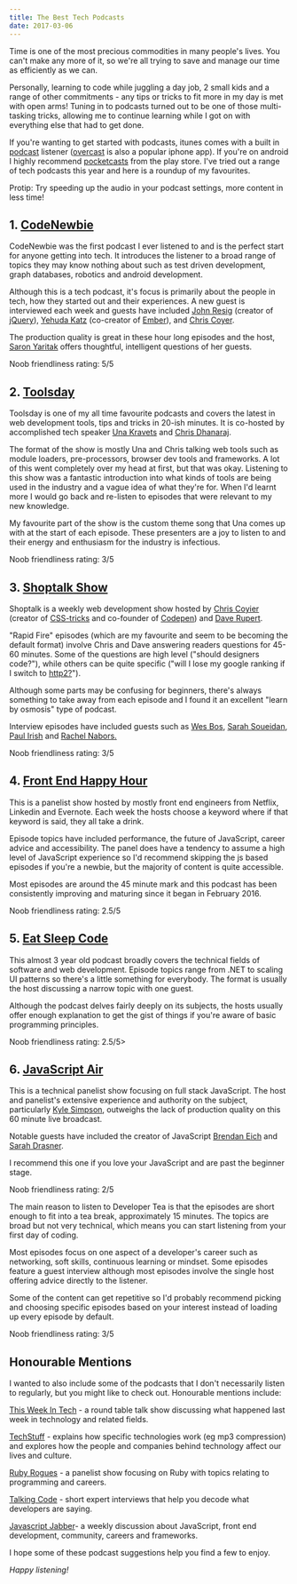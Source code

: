 ```yaml
---
title: The Best Tech Podcasts
date: 2017-03-06
---
```


Time is one of the most precious&nbsp;commodities in many people's lives. You can't make any more of it, so we're all trying to save and manage our time as efficiently as we can.

Personally, learning to code while juggling a day job, 2 small kids and a range of other commitments - any tips or tricks to fit more in my day is met with open&nbsp;arms! Tuning in to podcasts turned out to be one of those multi-tasking tricks, allowing me to continue learning while I got on with everything else that had to get done.

If you're wanting to get started with podcasts, itunes comes with a built in <a href="https://itunes.apple.com/au/app/podcasts/id525463029?mt=8" target="_blank">podcast</a> listener (<a href="https://overcast.fm/" target="_blank">overcast</a> is also a popular iphone app). If you're on android I highly recommend <a href="https://play.pocketcasts.com/" target="_blank">pocketcasts</a> from the play store.
I've tried out a range of tech podcasts this year and here is a roundup of my favourites.

<p class="blockquote">Protip: Try speeding up the audio in your podcast settings, more content in less time!</p>

## 1. <a href="http://www.codenewbie.org/podcast" target="_blank"> CodeNewbie</a>
CodeNewbie was the first podcast I ever listened to and is the perfect start for anyone getting into tech. It introduces the listener to a broad range of topics they may know nothing about such as test driven development, graph databases, robotics and android development.

Although this is a tech podcast, it's focus is primarily about the people in tech, how they started out and their experiences. A new guest is interviewed each week and guests have included <a href="http://www.codenewbie.org/podcast/creating-jquery" target="_blank">John Resig</a> (creator of <a href="https://jquery.com/" target="_blank">jQuery</a>), <a href="http://www.codenewbie.org/podcast/creating-emberjs-part-i" target="_blank">Yehuda Katz</a> (co-creator of <a href="http://emberjs.com/" target="_blank">Ember</a>), and <a href="http://www.codenewbie.org/podcast/css-tricks" target="_blank">Chris Coyer</a>.

The production quality is great in these hour long episodes and the host, <a href="https://twitter.com/saronyitbarek" target="_blank">Saron Yaritak</a> offers thoughtful, intelligent questions of her guests.
<p class="accent">Noob friendliness rating: 5/5

## 2. <a href="http://www.toolsday.io/" target="_blank">Toolsday </a>
Toolsday is one of my all time favourite podcasts and covers the latest in web development tools, tips and tricks in 20-ish minutes. It is co-hosted by accomplished tech speaker <a href="https://twitter.com/una" target="_blank">Una Kravets</a> and <a href="https://twitter.com/chrisdhanaraj" target="_blank">Chris Dhanaraj</a>.

The format of the show is mostly Una and Chris talking web tools such as module loaders, pre-processors, browser dev tools and frameworks. A lot of this went completely over my head at first, but that was okay. Listening to this show was a fantastic introduction into what kinds of tools are being used in the industry and a vague idea of what they're for. When I'd learnt more I would go back and re-listen to episodes that were relevant to my new knowledge.

My favourite part of the show is the custom theme song that Una comes up with at the start of each episode. These presenters are a joy to listen to and their energy and enthusiasm for the industry is infectious.
<p class="accent">Noob friendliness rating: 3/5</p>

## 3. <a href="http://shoptalkshow.com/" target="_blank">Shoptalk Show</a>
Shoptalk is a weekly web development show hosted by <a href="https://twitter.com/chriscoyier" target="_blank">Chris Coyier</a> (creator of <a href="https://css-tricks.com/" target="_blank">CSS-tricks</a> and co-founder of <a href="http://codepen.io/" target="_blank">Codepen</a>) and <a href=" https://twitter.com/davatron5000" target="_blank">Dave Rupert</a>.

"Rapid Fire" episodes (which are my favourite and seem to be becoming the default format) involve Chris and Dave answering readers questions for 45-60 minutes. Some of the questions are high level ("should designers code?"), while others can be quite specific ("will I lose my google ranking if I switch to <a href="https://kinsta.com/learn/what-is-http2/" target="_blank">http2?</a>").

Although some parts may be confusing for beginners, there's always something to take away from each episode and I found it an excellent "learn by osmosis" type of podcast.

Interview episodes have included guests such as <a href="https://twitter.com/wesbos" target="_blank">Wes Bos</a>, <a href="https://twitter.com/SaraSoueidan" target="_blank"> Sarah Soueidan</a>, <a href="https://twitter.com/paul_irish" target="_blank">Paul Irish</a> and <a href="https://twitter.com/rachelnabors" target="_blank">Rachel Nabors</a><a href="https://twitter.com/SaraSoueidan" target="_blank">.</a>
<p class="accent">Noob friendliness rating: 3/5</p>

## 4. <a class="podcast-list" href="http://frontendhappyhour.com/" target="_blank">Front End Happy Hour</a>
This is a panelist show hosted by mostly front end engineers from Netflix, Linkedin and Evernote. Each week the hosts choose a keyword where if that keyword is said, they all take a drink.

Episode topics have included performance, the future of JavaScript, career advice and accessibility. The panel does have a tendency to assume a high level of JavaScript experience so I'd recommend skipping the js based episodes if you're a newbie, but the majority of content is quite accessible.

Most episodes are around the 45 minute mark and this podcast has been consistently improving and maturing since it began in February 2016.
<p class="accent">Noob friendliness rating: 2.5/5</p>


## 5. <a class="podcast-list" href="http://developer.telerik.com/community/eat-sleep-code/" target="_blank">Eat Sleep Code</a>
This almost 3 year old podcast broadly covers the technical fields of software and web development. Episode topics range from .NET to scaling UI patterns so there's a little something for everybody. The format is usually the host discussing a narrow topic with one guest.

Although the podcast delves fairly deeply on its subjects, the hosts usually offer enough explanation to get the gist of things if you're aware of basic programming principles.
<p class="accent">Noob friendliness rating: 2.5/5></p>

## 6. <a class="podcast-list" href="https://javascriptair.com/" target="_blank">JavaScript Air</a>
This is a technical panelist show focusing on full stack JavaScript. The host and panelist's extensive experience and authority on the subject, particularly <a href="https://www.amazon.com/Kyle-Simpson/e/B006MAHIQ6" target="_blank">Kyle Simpson</a>, outweighs the lack of production quality on this 60 minute live broadcast.

Notable guests have included the creator of JavaScript <a href="https://javascriptair.com/episodes/2015-12-09/" target="_blank">Brendan Eich</a> and <a href="https://twitter.com/sarah_edo" target="_blank">Sarah Drasner</a>.

I recommend this one if you love your JavaScript and are past the beginner stage.
<p class="accent">Noob friendliness rating: 2/5</p>

The main reason to listen to Developer Tea is that the episodes are short enough to fit into a tea break, approximately 15 minutes. The topics are broad but not very technical, which means you can start listening from your first day of coding.

Most episodes focus on one aspect of a developer's career such as networking, soft skills, continuous learning or mindset. Some episodes feature a guest interview although most episodes involve the single host offering advice directly to the listener.

Some of the content can get repetitive so I'd probably recommend picking and choosing specific episodes based on your interest instead of loading up every episode by default.
<p class="accent">Noob friendliness rating: 3/5</p>

## Honourable Mentions
I wanted to also include some of the podcasts that I don't necessarily listen to regularly, but you might like to check out. Honourable mentions include:

<a class="podcast-list" href="https://twit.tv/shows/this-week-in-tech" target="_blank"> This Week In Tech</a> - a round table talk show discussing what happened last week in technology and related fields.

<a href="http://shows.howstuffworks.com/techstuff" target="_blank">TechStuff</a> - explains how specific technologies work (eg mp3 compression) and explores how the people and companies behind technology affect our lives and culture.

<a class="podcast-list" href="https://devchat.tv/ruby-rogues" target="_blank">Ruby Rogues</a> - a panelist show focusing on Ruby with topics relating to programming and careers.

<a href="http://talkingcode.com/" target="_blank">Talking Code</a> - short expert interviews that help you decode what developers are saying.

<a href="https://devchat.tv/js-jabber" target="_blank">Javascript Jabber</a>- a weekly discussion about JavaScript, front end development, community, careers and frameworks.


I hope some of these podcast suggestions help you find a few to enjoy.

_Happy listening!_